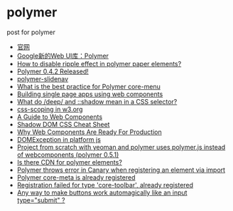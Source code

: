 polymer
=======

post for polymer

* [官网](http://www.polymer-project.org/)
* [Google新的Web UI库：Polymer](http://www.csdn.net/article/2013-05-17/2815334-Polymer)
* [How to disable ripple effect in polymer paper elements?](http://stackoverflow.com/questions/26831568/how-to-disable-ripple-effect-in-polymer-paper-elements)
* [Polymer 0.4.2 Released!](https://blog.polymer-project.org/releases/2014/10/02/release-0.4.2/)
* [polymer-slidenav](http://component.kitchen/components/nobitagit/polymer-slidenav)
* [What is the best practice for Polymer core-menu](http://stackoverflow.com/questions/24614680/what-is-the-best-practice-for-polymer-core-menu)
* [Building single page apps using web components](https://www.polymer-project.org/articles/spa.html)
* [What do /deep/ and ::shadow mean in a CSS selector?](http://stackoverflow.com/questions/25609678/what-do-deep-and-shadow-mean-in-a-css-selector)
* [css-scoping in w3.org](http://dev.w3.org/csswg/css-scoping/#selectordef-deep)
* [A Guide to Web Components](http://css-tricks.com/modular-future-web-components/)
* [Shadow DOM CSS Cheat Sheet](http://robdodson.me/shadow-dom-css-cheat-sheet/)
* [Why Web Components Are Ready For Production](http://developer.telerik.com/featured/web-components-ready-production/)
* [DOMException in platform js](https://groups.google.com/a/dartlang.org/forum/#!topic/web/bgMajiu_iR4)
* [Project from scratch with yeoman and polymer uses polymer.js instead of webcomponents (polymer 0.5.1)](https://groups.google.com/forum/#!msg/polymer-dev/HTy9rohPPx0/98Ul5Mac6mUJ)
* [Is there CDN for polymer elements?](http://stackoverflow.com/questions/24843397/is-there-cdn-for-polymer-elements/24850695#24850695)
* [Polymer throws error in Canary when registering an element via import](https://github.com/Polymer/polymer/issues/290)
* [Polymer core-meta is already registered](http://stackoverflow.com/questions/24976620/polymer-core-meta-is-already-registered)
* [Registration failed for type 'core-toolbar', already registered](http://stackoverflow.com/questions/25149457/registration-failed-for-type-core-toolbar-already-registered)
* [Any way to make buttons work automagically like an input type="submit" ?](https://github.com/rnicholus/ajax-form/issues/27#issuecomment-64512558)

